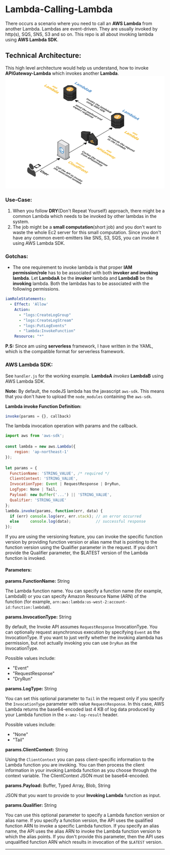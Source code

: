 # Lambda-Calling-Lambda
There occurs a scenario where you need to call an **AWS Lambda** from another Lambda. Lambdas are event-driven. They are usually invoked by http(s), SQS, SNS, S3 and so on. This repo is all about invoking lambda using **AWS Lambda SDK**.

## Technical Architecture:
This high level architecture would help us understand, how to invoke **APIGateway-Lambda** which invokes another **Lambda**.
![Architecture diagram](https://raw.githubusercontent.com/lakshmantgld/lambda-calling-lambda/master/readmeFiles/architecture.png)

### Use-Case:
1. When you follow **DRY**(Don't Repeat Yourself) approach, there might be a common Lambda which needs to be invoked by other lambdas in the system.
2. The job might be a **small computation**(short job) and you don't want to waste the whole Ec2 server for this small computation. Since you don't have any common event-emitters like SNS, S3, SQS, you can invoke it using AWS Lambda SDK.

### Gotchas:
- The one requirement to invoke lambda is that proper **IAM permission/role** has to be associated with both **invoker and invoking lambda**. Let **LambdaA** be the **invoker** lambda and **LambdaB** be the **invoking** lambda. Both the lambdas has to be associated with the following permissions.

```yaml
iamRoleStatements:
  - Effect: 'Allow'
    Action:
      - "logs:CreateLogGroup"
      - "logs:CreateLogStream"
      - "logs:PutLogEvents"
      - "lambda:InvokeFunction"
    Resource: "*"
```

**P.S:** Since am using **serverless** framework, I have written in the YAML, which is the compatible format for serverless framework.

### AWS Lambda SDK:
See `handler.js` for the working example. **LambdaA** *invokes* **LambdaB** using AWS Lambda SDK.

**Note:** By default, the nodeJS lambda has the javascript `aws-sdk`. This means that you don't have to upload the `node_modules` containing the `aws-sdk`.

**Lambda invoke Function Definition:**

```js
invoke(params = {}, callback)
```

The lambda invocation operation with params and the callback.

```js
import aws from 'aws-sdk';

const lambda = new aws.Lambda({
    region: 'ap-northeast-1'
});

let params = {
  FunctionName: 'STRING_VALUE', /* required */
  ClientContext: 'STRING_VALUE',
  InvocationType: Event | RequestResponse | DryRun,
  LogType: None | Tail,
  Payload: new Buffer('...') || 'STRING_VALUE',
  Qualifier: 'STRING_VALUE'
};
lambda.invoke(params, function(err, data) {
  if (err) console.log(err, err.stack); // an error occurred
  else     console.log(data);           // successful response
});
```

If you are using the versioning feature, you can invoke the specific function version by providing function version or alias name that is pointing to the function version using the Qualifier parameter in the request. If you don't provide the Qualifier parameter, the $LATEST version of the Lambda function is invoked.

#### Parameters:

**params.FunctionName:** String

The Lambda function name. You can specify a function name (for example, LambdaB) or you can specify Amazon Resource Name (ARN) of the function (for example, `arn:aws:lambda:us-west-2:account-id:function:lambdaB`).

**params.InvocationType:** String

By default, the Invoke API assumes `RequestResponse` InvocationType. You can optionally request asynchronous execution by specifying `Event` as the InvocationType. If you want to just verify whether the invoking alambda has permission, but not actually invoking you can use `DryRun` as the InvocationType.

Possible values include:
- "Event"
- "RequestResponse"
- "DryRun"

**params.LogType:** String

You can set this optional parameter to `Tail` in the request only if you specify the `InvocationType` parameter with value `RequestResponse`. In this case, AWS Lambda returns the base64-encoded last 4 KB of log data produced by your Lambda function in the `x-amz-log-result` header.

Possible values include:
- "None"
- "Tail"

**params.ClientContext:** String

Using the `ClientContext` you can pass client-specific information to the Lambda function you are invoking. You can then process the client information in your invoking Lambda function as you choose through the context variable. The ClientContext JSON must be base64-encoded.

**params.Payload:** Buffer, Typed Array, Blob, String

JSON that you want to provide to your **Invoking Lambda** function as input.

**params.Qualifier:** String

You can use this optional parameter to specify a Lambda function version or alias name. If you specify a function version, the API uses the qualified function ARN to invoke a specific Lambda function. If you specify an alias name, the API uses the alias ARN to invoke the Lambda function version to which the alias points. If you don't provide this parameter, then the API uses unqualified function ARN which results in invocation of the `$LATEST` version.

----------------------
